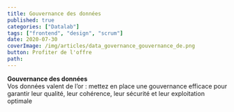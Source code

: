 ```yaml
---
title: Gouvernance des données
published: true
categories: ["Datalab"]
tags: ["frontend", "design", "scrum"]
date: 2020-07-30
coverImage: /img/articles/data_governance_gouvernance_de.png
button: Profiter de l'offre
path:
---
```


**Gouvernance des données**  
Vos données valent de l’or : mettez en place une gouvernance efficace pour garantir leur qualité, leur cohérence, leur sécurité et leur exploitation optimale
